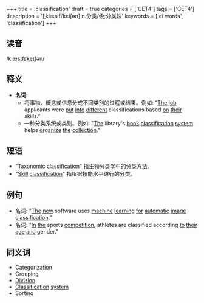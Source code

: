 +++
title = 'classification'
draft = true
categories = ['CET4']
tags = ['CET4']
description = '[ˌklæsifiˈkei∫ən] n.分类/级;分类法'
keywords = ['ai words', 'classification']
+++

## 读音
/klæsɪfɪˈkeɪʃən/

## 释义
- **名词**: 
    - 将事物、概念或信息分成不同类别的过程或结果。例如: "[The](/zh/post/the/) [job](/zh/post/job/) applicants were [put](/zh/post/put/) [into](/zh/post/into/) [different](/zh/post/different/) classifications based [on](/zh/post/on/) [their](/zh/post/their/) skills."
    - 一种分类系统或类别。例如: "[The](/zh/post/the/) library's [book](/zh/post/book/) [classification](/zh/post/classification/) [system](/zh/post/system/) helps [organize](/zh/post/organize/) [the](/zh/post/the/) [collection](/zh/post/collection/)."

## 短语
- "Taxonomic [classification](/zh/post/classification/)" 指生物分类学中的分类方法。
- "[Skill](/zh/post/skill/) [classification](/zh/post/classification/)" 指根据技能水平进行的分类。

## 例句
- 名词: "[The](/zh/post/the/) [new](/zh/post/new/) software uses [machine](/zh/post/machine/) [learning](/zh/post/learning/) [for](/zh/post/for/) [automatic](/zh/post/automatic/) [image](/zh/post/image/) [classification](/zh/post/classification/)."
- 名词: "[In](/zh/post/in/) [the](/zh/post/the/) sports [competition](/zh/post/competition/), athletes are classified according [to](/zh/post/to/) [their](/zh/post/their/) [age](/zh/post/age/) [and](/zh/post/and/) gender."

## 同义词
- Categorization
- Grouping
- [Division](/zh/post/division/)
- [Classification](/zh/post/classification/) [system](/zh/post/system/)
- Sorting
